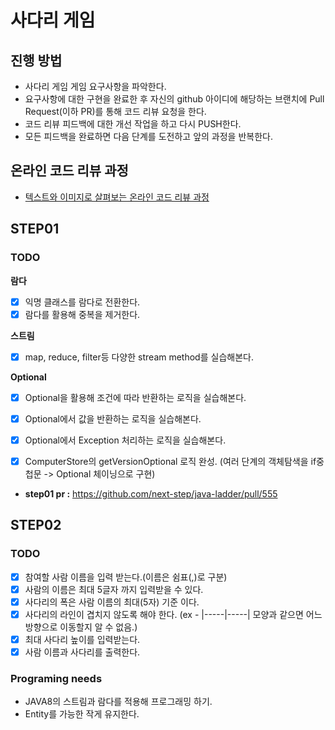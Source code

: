 # 사다리 게임
## 진행 방법
* 사다리 게임 게임 요구사항을 파악한다.
* 요구사항에 대한 구현을 완료한 후 자신의 github 아이디에 해당하는 브랜치에 Pull Request(이하 PR)를 통해 코드 리뷰 요청을 한다.
* 코드 리뷰 피드백에 대한 개선 작업을 하고 다시 PUSH한다.
* 모든 피드백을 완료하면 다음 단계를 도전하고 앞의 과정을 반복한다.

## 온라인 코드 리뷰 과정
* [텍스트와 이미지로 살펴보는 온라인 코드 리뷰 과정](https://github.com/nextstep-step/nextstep-docs/tree/master/codereview)

## STEP01 
### TODO

**람다**
 - [x] 익명 클래스를 람다로 전환한다.
 - [x] 람다를 활용해 중복을 제거한다.

**스트림**
 - [x] map, reduce, filter등 다양한 stream method를 실습해본다.

**Optional**
 - [x] Optional을 활용해 조건에 따라 반환하는 로직을 실습해본다.
 - [x] Optional에서 값을 반환하는 로직을 실습해본다.
 - [x] Optional에서 Exception 처리하는 로직을 실습해본다.
 
 - [x] ComputerStore의 getVersionOptional 로직 완성. (여러 단계의 객체탐색을 if중첩문 -> Optional 체이닝으로 구현)
 
 - **step01 pr :** https://github.com/next-step/java-ladder/pull/555
 ## STEP02
 ### TODO
 - [x] 참여할 사람 이름을 입력 받는다.(이름은 쉼표(,)로 구분)
 - [x] 사람의 이름은 최대 5글자 까지 입력받을 수 있다.
 - [x] 사다리의 폭은 사람 이름의 최대(5자) 기준 이다.
 - [x] 사다리의 라인이 겹치지 않도록 해야 한다. (ex - |-----|-----| 모양과 같으면 어느 방향으로 이동할지 알 수 없음.)
 - [x] 최대 사다리 높이를 입력받는다.
 - [x] 사람 이름과 사다리를 출력한다.
 
 ### Programing needs
  - JAVA8의 스트림과 람다를 적용해 프로그래밍 하기.
  - Entity를 가능한 작게 유지한다.
